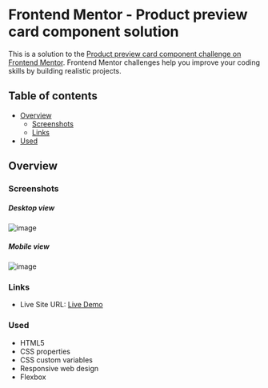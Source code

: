 # Frontend Mentor - Product preview card component solution

This is a solution to the [Product preview card component challenge on Frontend Mentor](https://www.frontendmentor.io/challenges/product-preview-card-component-GO7UmttRfa). Frontend Mentor challenges help you improve your coding skills by building realistic projects. 

## Table of contents

- [Overview](#overview)
  - [Screenshots](#screenshots)
  - [Links](#links)
- [Used](#Used)

## Overview

### Screenshots

##### Desktop view

![image](https://github.com/Mohak-Gogia/Product-preview-card-component/assets/91110127/993d7331-b013-4b8b-8262-a1f1593f7350)

##### Mobile view

![image](https://github.com/Mohak-Gogia/Product-preview-card-component/assets/91110127/bfd00c8f-2720-4682-b77d-44489a0e0454)

### Links

- Live Site URL: [Live Demo](https://mohak-gogia.github.io/Product-preview-card-component/)

### Used

- HTML5
- CSS properties
- CSS custom variables
- Responsive web design
- Flexbox
